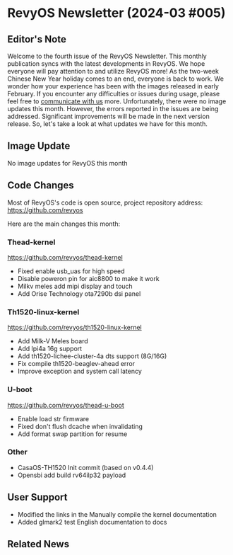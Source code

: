# RevyOS Newsletter (2024-03 #005)

## Editor's Note

Welcome to the fourth issue of the RevyOS Newsletter. This monthly publication syncs with the latest developments in RevyOS. We hope everyone will pay attention to and utilize RevyOS more! As the two-week Chinese New Year holiday comes to an end, everyone is back to work. We wonder how your experience has been with the images released in early February. If you encounter any difficulties or issues during usage, please feel free to [communicate with us](https://github.com/revyos/revyos/issues) more. Unfortunately, there were no image updates this month. However, the errors reported in the issues are being addressed. Significant improvements will be made in the next version release. So, let's take a look at what updates we have for this month.

## Image Update

No image updates for RevyOS this month

## Code Changes

Most of RevyOS's code is open source, project repository address: https://github.com/revyos

Here are the main changes this month:

### Thead-kernel

https://github.com/revyos/thead-kernel

- Fixed enable usb_uas for high speed
- Disable poweron pin for aic8800 to make it work
- Milkv meles add mipi display and touch
- Add Orise Technology ota7290b dsi panel

### Th1520-linux-kernel

https://github.com/revyos/th1520-linux-kernel

- Add Milk-V Meles board
- Add lpi4a 16g support
- Add th1520-lichee-cluster-4a dts support (8G/16G)
- Fix compile th1520-beaglev-ahead error
- Improve exception and system call latency

### U-boot

https://github.com/revyos/thead-u-boot

- Enable load str firmware
- Fixed don't flush dcache when invalidating
- Add format swap partition for resume

### Other

- CasaOS-TH1520 Init commit (based on v0.4.4)
- Opensbi add build rv64ilp32 payload

## User Support

- Modified the links in the Manually compile the kernel documentation
- Added glmark2 test English documentation to docs

## Related News

